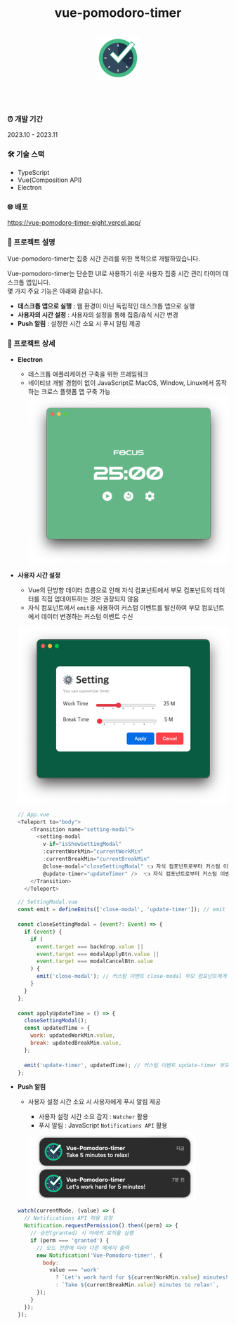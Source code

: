 <header  style="text-align:center">
  <h1 >vue-pomodoro-timer</h1>
  <br/>
  <div>
    <img src="src/docs/icon.png" width="100"/>
  </div>
  <br/>
</header>

### ⏰ 개발 기간

2023.10 - 2023.11

### 🛠️ 기술 스택

- TypeScript
- Vue(Composition API)
- Electron

### 🌐 배포

https://vue-pomodoro-timer-eight.vercel.app/

### 🚀 프로젝트 설명

Vue-pomodoro-timer는 집중 시간 관리를 위한 목적으로 개발하였습니다.

Vue-pomodoro-timer는 단순한 UI로 사용하기 쉬운 사용자 집중 시간 관리 타이머 데스크톱 앱입니다.<br/>
몇 가지 주요 기능은 아래와 같습니다.

- **데스크톱 앱으로 실행** : 웹 환경이 아닌 독립적인 데스크톱 앱으로 실행
- **사용자의 시간 설정** : 사용자의 설정을 통해 집중/휴식 시간 변경
- **Push 알림** : 설정한 시간 소요 시 푸시 알림 제공

### 🔎 프로젝트 상세

- **Electron**

  - 데스크톱 애플리케이션 구축을 위한 프레임워크
  - 네이티브 개발 경험이 없이 JavaScript로 MacOS, Window, Linux에서 동작하는 크로스 플랫폼 앱 구축 가능
    ![vue-pomodoro-timer 메인](src/docs/main.png)

- **사용자 시간 설정**

  - Vue의 단방향 데이터 흐름으로 인해 자식 컴포넌트에서 부모 컴포넌트의 데이터를 직접 업데이트하는 것은 권장되지 않음
  - 자식 컴포넌트에서 `emit`을 사용하여 커스텀 이벤트를 발신하여 부모 컴포넌트에서 데이터 변경하는 커스텀 이벤트 수신

  ![사용자 설정 모달](src/docs/setting.png)

  ```js
  // App.vue
  <Teleport to="body">
      <Transition name="setting-modal">
        <setting-modal
          v-if="isShowSettingModal"
          :currentWorkMin="currentWorkMin"
          :currentBreakMin="currentBreakMin"
          @close-modal="closeSettingModal" 👈 자식 컴포넌트로부터 커스텀 이벤트 수신
          @update-timer="updateTimer" />  👈 자식 컴포넌트로부터 커스텀 이벤트 수신
      </Transition>
    </Teleport>
  ```

  ```js
  // SettingModal.vue
  const emit = defineEmits(['close-modal', 'update-timer']); // emit 커스텀 이벤트 사용

  const closeSettingModal = (event?: Event) => {
    if (event) {
      if (
        event.target === backdrop.value ||
        event.target === modalApplyBtn.value ||
        event.target === modalCancelBtn.value
      ) {
        emit('close-modal'); // 커스텀 이벤트 close-modal 부모 컴포넌트에게 발신
      }
    }
  };

  const applyUpdateTime = () => {
    closeSettingModal();
    const updatedTime = {
      work: updatedWorkMin.value,
      break: updatedBreakMin.value,
    };

    emit('update-timer', updatedTime); // 커스텀 이벤트 update-timer 부모 컴포넌트에게 payload와 함께 발신
  };
  ```

- **Push 알림**

  - 사용자 설정 시간 소요 시 사용자에게 푸시 알림 제공

    - 사용자 설정 시간 소요 감지 : `Watcher` 활용
    - 푸시 알림 : JavaScript `Notifications API` 활용

    ![푸시 알림 이미지](src/docs/notification.png)

  ```js
  watch(currentMode, (value) => {
    // Notifications API 허용 요청
    Notification.requestPermission().then((perm) => {
      // 승인(granted) 시 아래의 로직을 실행
      if (perm === 'granted') {
        // 모드 전환에 따라 다른 메세지 출력
        new Notification('Vue-Pomodoro-timer', {
          body:
            value === 'work'
              ? `Let's work hard for ${currentWorkMin.value} minutes!`
              : `Take ${currentBreakMin.value} minutes to relax!`,
        });
      }
    });
  });
  ```
